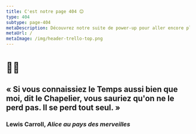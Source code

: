 ```yaml
---
title: C'est notre page 404 😊
type: 404
subtype: page-404
metaDescription: Découvrez notre suite de power-up pour aller encore plus loin dans la gestion de vos projets avec Trello.
metaUrl: /
metaImage: /img/header-trello-top.png
---
```

# 🐰⏰
## «  Si vous connaissiez le Temps aussi bien que moi, dit le Chapelier, vous sauriez qu'on ne le perd pas. Il se perd tout seul. »
### Lewis Carroll, *Alice au pays des merveilles*
